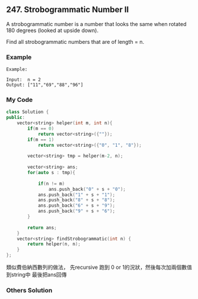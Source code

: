 ## 247. Strobogrammatic Number II

A strobogrammatic number is a number that looks the same when rotated 180 degrees (looked at upside down).

Find all strobogrammatic numbers that are of length = n.

### Example
```
Example:

Input:  n = 2
Output: ["11","69","88","96"]
```

### My Code
```c++
class Solution {
public:
    vector<string> helper(int m, int n){
        if(m == 0)
            return vector<string>({""});
        if(m == 1)
            return vector<string>({"0", "1", "8"});
        
        vector<string> tmp = helper(m-2, n);
        
        vector<string> ans;
        for(auto s : tmp){
            
            if(n != m)
                ans.push_back("0" + s + "0");
            ans.push_back("1" + s + "1");
            ans.push_back("8" + s + "8");
            ans.push_back("6" + s + "9");
            ans.push_back("9" + s + "6");
        }
        
        return ans;
    }
    vector<string> findStrobogrammatic(int n) {
        return helper(n, n);
    }
};
```
類似費伯納西數列的做法，
先recursive 跑到 0 or 1的況狀，然後每次加兩個數值到string中
最後把ans回傳

### Others Solution
```c++
```

